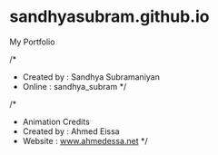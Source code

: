 # sandhyasubram.github.io

My Portfolio

/*
* Created by : Sandhya Subramaniyan
* Online : sandhya_subram
*/

/*
* Animation Credits
* Created by : Ahmed Eissa
* Website : www.ahmedessa.net
*/


